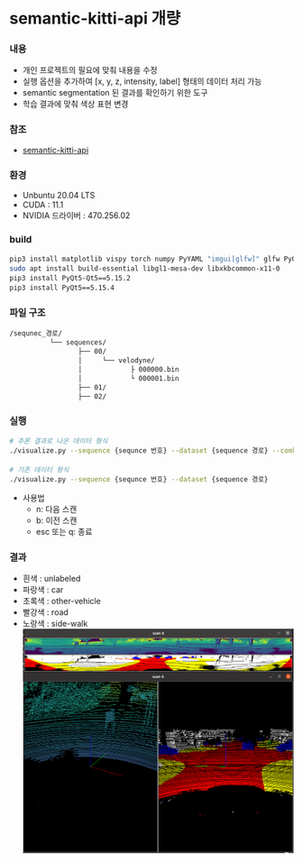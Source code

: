 # semantic-kitti-api 개량
### 내용
- 개인 프로젝트의 필요에 맞춰 내용을 수정
- 실행 옵션을 추가하여 [x, y, z, intensity, label] 형태의 데이터 처리 가능
- semantic segmentation 된 결과를 확인하기 위한 도구
- 학습 결과에 맞춰 색상 표현 변경

### 참조
- [semantic-kitti-api](https://github.com/PRBonn/semantic-kitti-api)

### 환경
- Unbuntu 20.04 LTS
- CUDA : 11.1
- NVIDIA 드라이버 : 470.256.02

### build
``` bash
pip3 install matplotlib vispy torch numpy PyYAML "imgui[glfw]" glfw PyOpenGL
sudo apt install build-essential libgl1-mesa-dev libxkbcommon-x11-0
pip3 install PyQt5-Qt5==5.15.2
pip3 install PyQt5==5.15.4
```

### 파일 구조
```
/sequnec_경로/
          └── sequences/
                 ├── 00/
                 │     └── velodyne/
                 │            ├ 000000.bin
                 │            └ 000001.bin
                 ├── 01/
                 ├── 02/
```

### 실행
``` bash
# 추론 결과로 나온 데이터 형식
./visualize.py --sequence {sequnce 번호} --dataset {sequence 경로} --combined

# 기존 데이터 형식
./visualize.py --sequence {sequnce 번호} --dataset {sequence 경로}
```
- 사용법
  - n: 다음 스캔
  - b: 이전 스캔
  - esc 또는 q: 종료

### 결과
- 흰색 : unlabeled
- 파랑색 : car
- 초록색 : other-vehicle
- 빨강색 : road
- 노랑색 : side-walk
  ![image](./docs/result.png)